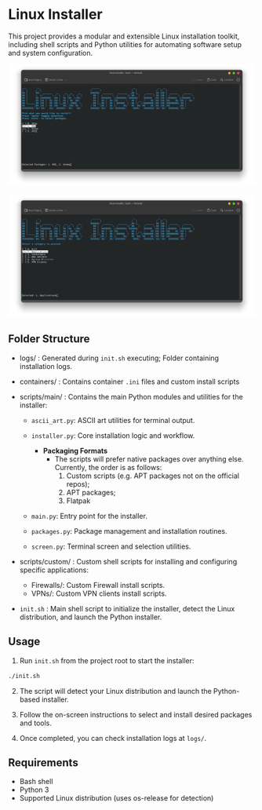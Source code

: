 # Linux Installer

This project provides a modular and extensible Linux installation toolkit, including shell scripts and Python utilities for automating software setup and system configuration.

![Preview](./assets/cli_preview.png)

![Preview](./assets/cli_preview_2.png)

## Folder Structure

- logs/ : Generated during `init.sh` executing; Folder containing installation logs.

- containers/ : Contains container `.ini` files and custom install scripts

- scripts/main/ : Contains the main Python modules and utilities for the installer:

  - `ascii_art.py`: ASCII art utilities for terminal output.
  - `installer.py`: Core installation logic and workflow.
    - **Packaging Formats**
      - The scripts will prefer native packages over anything else. Currently, the order is as follows:
        1. Custom scripts (e.g. APT packages not on the official repos);
        2. APT packages;
        3. Flatpak

  - `main.py`: Entry point for the installer.
  - `packages.py`: Package management and installation routines.
  - `screen.py`: Terminal screen and selection utilities.

- scripts/custom/ : Custom shell scripts for installing and configuring specific applications:

  - Firewalls/: Custom Firewall install scripts.
  - VPNs/: Custom VPN clients install scripts.

- `init.sh` : Main shell script to initialize the installer, detect the Linux distribution, and launch the Python installer.

## Usage

1. Run `init.sh` from the project root to start the installer:

```bash
./init.sh
```

2. The script will detect your Linux distribution and launch the Python-based installer.

3. Follow the on-screen instructions to select and install desired packages and tools.

4. Once completed, you can check installation logs at `logs/`.

## Requirements

- Bash shell
- Python 3
- Supported Linux distribution (uses os-release for detection)